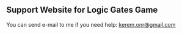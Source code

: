 ## Support Website for Logic Gates Game

You can send e-mail to me if you need help: kerem.onr@gmail.com
